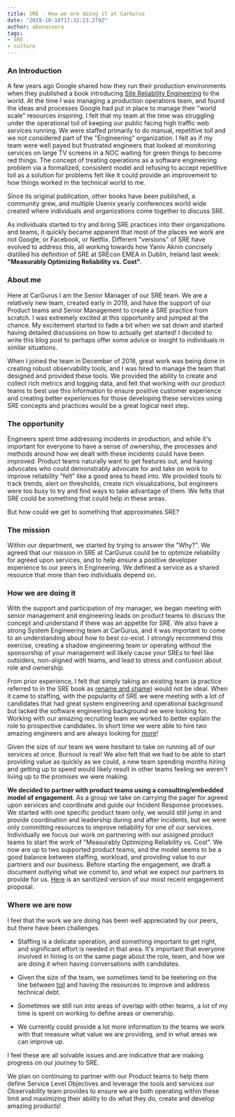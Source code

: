 ```yaml
---
title: SRE - How we are doing it at CarGurus
date: "2019-10-10T17:32:23.279Z"
author: abonassera
tags:
- SRE
- culture
---
```


### An Introduction
A few years ago Google shared how they run their production environments when they published a book introducing [Site Reliability Engineering](https://landing.google.com/sre/books/) to the world. At the time I was managing a production operations team, and found the ideas and processes Google had put in place to manage their "world scale" resources inspiring. I felt that my team at the time was struggling under the operational toil of keeping our public facing high traffic web services running. We were staffed primarily to do manual, repetitive toil and we not considered part of the "Engineering" organization. I felt as if my team were well payed but frustrated engineers that looked at monitoring services on large TV screens in a NOC waiting for green things to become red things. The concept of treating operations as a software engineering problem via a formalized, consistent model and refusing to accept repetitive toil as a solution for problems felt like it could provide an improvement to how things worked in the technical world to me.

Since its original publication, other books have been published, a community grew, and multiple Usenix yearly conferences world wide created where individuals and organizations come together to discuss SRE. 

As individuals started to try and bring SRE practices into their organizations and teams, it quickly became apparent that most of the places we work are not Google, or Facebook, or Netflix. Different "versions" of SRE have evolved to address this, all working towards how Yaniv Aknin concisely distilled his definition of SRE at SREcon EMEA in Dublin, Ireland last week: **"Measurably Optimizing Reliability vs. Cost"**.

### About me
Here at CarGurus I am the Senior Manager of our SRE team. We are a relatively new team, created early in 2019, and have the support of our Product teams and Senior Management to create a SRE practice from scratch. I was extremely excited at this opportunity and jumped at the chance.  My excitement started to fade a bit when we sat down and started having detailed discussions on how to actually get started! I decided to write this blog post to perhaps offer some advice or insight to individuals in similar situations.

When I joined the team in December of 2018, great work was being done in creating robust observability tools, and I was hired to manage the team that designed and provided these tools. We provided the ability to create and collect rich metrics and logging data, and felt that working with our product teams to best use this information to ensure positive customer experience and creating better experiences for those developing these services using SRE concepts and practices would be a great logical next step. 

### The opportunity
Engineers spent time addressing incidents in production, and while it's important for everyone to have a sense of ownership, the processes and methods around how we dealt with these incidents could have been improved. Product teams naturally want to get features out, and having advocates who could demonstrably advocate for and take on work to improve reliability "felt" like a good area to head into. We provided tools to track trends, alert on thresholds, create rich visualizations, but engineers were too busy to try and find ways to take advantage of them.  We felts that SRE could be something that could help in these areas.

But how could we get to something that approximates SRE? 

### The mission
Within our department, we started by trying to answer the "Why?". We agreed that our mission in SRE at CarGurus could be to optimize reliability for agreed upon services, and to help ensure a positive developer experience to our peers in Engineering. We defined a service as a shared resource that more than two individuals depend on.

### How we are doing it
With the support and participation of my manager, we began meeting with senior management and engineering leads on product teams to discuss the concept and understand if there was an appetite for SRE. We also have a strong System Engineering team at CarGurus, and it was important to come to an understanding about how to best co-exist. I strongly recommend this exercise, creating a shadow engineering team or operating without the sponsorship of your management will likely cause your SREs to feel like outsiders, non-aligned with teams, and lead to stress and confusion about role and ownership.

From prior experience, I felt that simply taking an existing team (a practice referred to in the SRE book as [rename and shame](https://landing.google.com/sre/workbook/chapters/how-sre-relates/#id-3xecgurhvsw-marker)) would not be ideal.  When it came to staffing, with the popularity of SRE we were meeting with a lot of candidates that had great system engineering and operational background but lacked the software engineering background we were looking for. Working with our amazing recruiting team we worked to better explain the role to prospective candidates. In short time we were able to hire two amazing engineers and are always looking for [more](https://boards.greenhouse.io/cargurus/jobs/1669824?gh_jid=1669824)!

Given the size of our team we were hesitant to take on running all of our services at once. Burnout is real!  We also felt that we had to be able to start providing value as quickly as we could, a new team spending months hiring and getting up to speed would likely result in other teams feeling we weren't living up to the promises we were making.  

**We decided to partner with product teams using a consulting/embedded model of engagement**. As a group we take on carrying the pager for agreed upon services and coordinate and guide our Incident Response processes. We started with one specific product team only, we would still jump in and provide coordination and leadership during and after incidents, but we were only committing resources to improve reliability for one of our services. Individually we focus our work on partnering with our assigned product teams to start the work of "Measurably Optimizing Reliability vs. Cost". We now are up to two supported product teams, and the model seems to be a good balance between staffing, workload, and providing value to our partners and our business. Before starting the engagement, we draft a document outlying what we commit to, and what we expect our partners to provide for us. [Here](/Service-SRE-Proposal.pdf) is an sanitized version of our most recent engagement proposal.   

### Where we are now
I feel that the work we are doing has been well appreciated by our peers, but there have been challenges.

* Staffing is a delicate operation, and something important to get right, and significant effort is needed in that area. It's important that everyone involved in hiring is on the same page about the role, team, and how we are doing it when having conversations with candidates.

* Given the size of the team, we sometimes tend to be teetering on the line between [toil](https://landing.google.com/sre/sre-book/chapters/eliminating-toil/) and having the resources to improve and address technical debt. 

* Sometimes we still run into areas of overlap with other teams, a lot of my time is spent on working to define areas or ownership. 

* We currently could provide a lot more information to the teams we work with that measure what value we are providing, and in what areas we can improve up.

I feel these are all solvable issues and are indicative that are making progress on our journey to SRE.

We plan on continuing to partner with our Product teams to help them define Service Level Objectives and leverage the tools and services our Observability team provides to ensure we are both operating within these limit and maximizing their ability to do what they do, create and develop amazing products!

